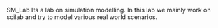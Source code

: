 SM_Lab
Its a lab on simulation modelling. In this lab we mainly work on scilab and try to model various real world scenarios.
